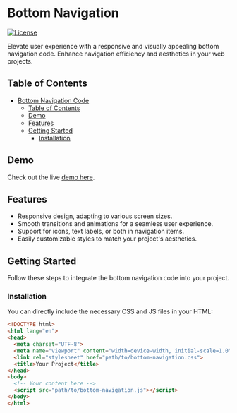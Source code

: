 # Bottom Navigation 

[![License](https://img.shields.io/badge/license-MIT-blue.svg)](https://opensource.org/licenses/MIT)

Elevate user experience with a responsive and visually appealing bottom navigation code. Enhance navigation efficiency and aesthetics in your web projects.

## Table of Contents

- [Bottom Navigation Code](#bottom-navigation-code)
  - [Table of Contents](#table-of-contents)
  - [Demo](#demo)
  - [Features](#features)
  - [Getting Started](#getting-started)
    - [Installation](#installation)

## Demo

Check out the live [demo here](https://your-demo-link.com).

## Features

- Responsive design, adapting to various screen sizes.
- Smooth transitions and animations for a seamless user experience.
- Support for icons, text labels, or both in navigation items.
- Easily customizable styles to match your project's aesthetics.

## Getting Started

Follow these steps to integrate the bottom navigation code into your project.

### Installation

You can directly include the necessary CSS and JS files in your HTML:

```html
<!DOCTYPE html>
<html lang="en">
<head>
  <meta charset="UTF-8">
  <meta name="viewport" content="width=device-width, initial-scale=1.0">
  <link rel="stylesheet" href="path/to/bottom-navigation.css">
  <title>Your Project</title>
</head>
<body>
  <!-- Your content here -->
  <script src="path/to/bottom-navigation.js"></script>
</body>
</html>
